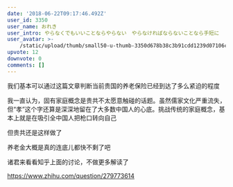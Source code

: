 ```yaml
---
date: '2018-06-22T09:17:46.492Z'
user_id: 3350
user_name: おれき
user_intro: やらなくでもいいことならやらない　やらなければならないことなら手短に
user_avatar: >-
    /static/upload/thumb/small50-u-thumb-3350d678b38c3b91cdd1239d07106c313f8499dfa111.png
upvote: 12
downvote: 0
comments: []
---
```


我们基本可以通过这篇文章判断当前贵国的养老保险已经到达了多么紧迫的程度

我一直认为，固有家庭概念是贵共不太愿意触碰的话题。虽然儒家文化严重流失，但“孝”这个字还算是深深地留在了大多数中国人的心底。挑战传统的家庭概念，基本上就是在吸引全中国人把枪口转向自己

但贵共还是这样做了

养老金大概是真的连底儿都快不剩了吧

诸君来看看知乎上面的讨论，不做更多解读了

https://www.zhihu.com/question/279773614
